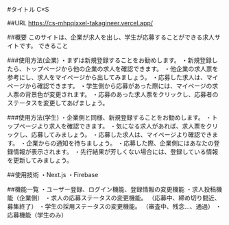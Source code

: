 #タイトル
C×S


##URL
https://cs-mhpqixxel-takagineer.vercel.app/

##概要
このサイトは、企業が求人を出し、学生が応募することができる求人サイトです。
できること

###使用方法(企業)
・まずは新規登録することをお勧めします。
・新規登録したら、トップページから他の企業の求人を確認できます。
・他企業の求人票を参考にし、求人をマイページから出してみましょう。
・応募した求人は、マイページから確認できます。
・学生側から応募があった際には、マイページの求人票の背景色が変更されます。
・応募のあった求人票をクリックし、応募者のステータスを変更してあげましょう。

###使用方法(学生)
・企業側と同様、新規登録することをお勧めします。
・トップページより求人を確認できます。
・気になる求人があれば、求人票をクリックし、応募してみましょう。
・応募した求人は、マイページより確認できます。
・企業からの通知を待ちましょう。
・応募した際、企業側にはあなたの登録情報が表示されます。
・先行結果が芳しくない場合には、登録している情報を更新してみましょう。

##使用技術
・Next.js
・Firebase

##機能一覧
・ユーザー登録、ログイン機能、登録情報の変更機能
・求人投稿機能（企業側）
・求人の応募ステータスの変更機能。
（応募中、締め切り間近、募集終了）
・学生の採用ステータスの変更機能。
（審査中、残念...、通過）
・応募機能（学生のみ）